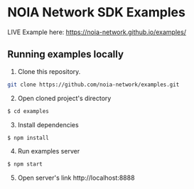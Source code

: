# NOIA Network SDK Examples

LIVE Example here: https://noia-network.github.io/examples/

## Running examples locally

1.  Clone this repository.

```sh
git clone https://github.com/noia-network/examples.git
```

2.  Open cloned project's directory

```sh
$ cd examples
```

3.  Install dependencies

```sh
$ npm install
```

4.  Run examples server

```sh
$ npm start
```

5.  Open server's link http://localhost:8888
